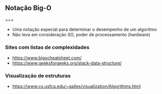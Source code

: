## Notação Big-O
===
- Uma notação especial para determinar o desempenho de um algoritmo
- Não leva em consideração SO, poder de processamento (hardware)

### Sites com listas de complexidades
- https://www.bigocheatsheet.com/
- https://www.geeksforgeeks.org/stack-data-structure/

### Visualização de estruturas
- https://www.cs.usfca.edu/~galles/visualization/Algorithms.html
